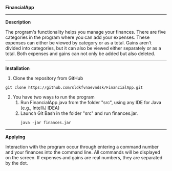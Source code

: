 **FinancialApp**
___
**Description**

The program's functionality helps you manage your finances.
There are five categories in the program where you can add your expenses.
These expenses can either be viewed by category or as a total.
Gains aren't divided into categories, but it can also be viewed either separately or as a total.
Both expenses and gains can not only be added but also deleted.
___
**Installation**

1. Clone the repository from GitHub
```
git clone https://github.com/sldkfvnaevndsk/FinancialApp.git
```
2. You have two ways to run the program
    1. Run FinancialApp.java from the folder "src", using any IDE for Java (e.g., IntelliJ IDEA)
    2. Launch Git Bash in the folder "src" and run finances.jar.
       ```
       java -jar finances.jar
       ```
___
**Applying**

Interaction with the program occur through entering a command number and your finances into the command line. All commands will be displayed on the screen.
If expenses and gains are real numbers, they are separated by the dot.

